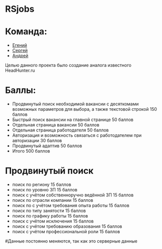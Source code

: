 # RSjobs
# Команда:
- [Егений](https://github.com/Mornival)
- [Сергей](https://github.com/SergeiKudlai)
- [Андрей](https://github.com/thestrelchik)

Целью данного проекта было создание аналога известного HeadHunter.ru

# Баллы: 
- Продвинутый поиск необходимой вакансии с десяткомами возможных параметров для выбора, а также текстовой строкой 150 баллов
- Быстрый поиск вакансии на главной странице 50 баллов 
- Отдельная страница вакансии 50 баллов
- Отдельная страница работодателя 50 баллов
- Авторизация и возможность связаться с работодателем при авторизации 30 баллов
- Продвинутый адаптив 50 баллов
- Итого 500 баллов


# Продвинутый поиск
- поиск по региону 15 баллов
- поиск по уровню ЗП 15 баллов
- поиск с учётом собственноручно ведённой ЗП 15 баллов 
- поиск по отрасли компании 15 баллов
- поиск по с учётом требования опыта работы 15 баллов
- поиск по типу занятости 15 баллов
- поиск по графику работы 15 баллов
- поиск с учётом исключения 15 баллов
- поиск с учётом требованию образования 15 баллов
- поиск с учётом профессиональной роли 15 баллов

#Данные постоянно меняются, так как это серверные данные
